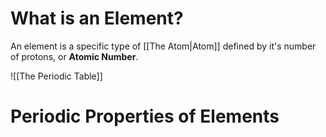 # What is an Element?
An element is a specific type of [[The Atom|Atom]] defined by it's number of protons, or **Atomic Number**. 

![[The Periodic Table]]

# Periodic Properties of Elements
